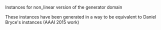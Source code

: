 Instances for non_linear version of the generator domain

These instances have been generated in a way to be equivalent to Daniel Bryce's  instances (AAAI 2015 work)
